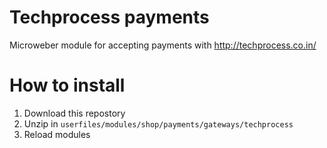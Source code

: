 # Techprocess payments
Microweber module for accepting payments with http://techprocess.co.in/


# How to install

1. Download this repostory
2. Unzip in `userfiles/modules/shop/payments/gateways/techprocess`
3. Reload modules
